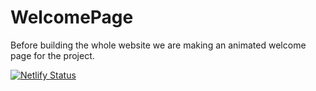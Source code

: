 # WelcomePage

Before building the whole website we are making an animated welcome page for the project.

[![Netlify Status](https://api.netlify.com/api/v1/badges/075ba51d-39ec-46b5-ac5a-937e2e0ea47d/deploy-status)](https://app.netlify.com/sites/welcome-page-project-comet/deploys)
